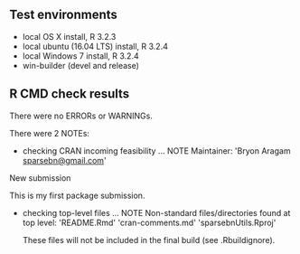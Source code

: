## Test environments
* local OS X install, R 3.2.3
* local ubuntu (16.04 LTS) install, R 3.2.4
* local Windows 7 install, R 3.2.4
* win-builder (devel and release)

## R CMD check results
There were no ERRORs or WARNINGs.

There were 2 NOTEs:

* checking CRAN incoming feasibility ... NOTE
Maintainer: 'Bryon Aragam <sparsebn@gmail.com>'

New submission
  
  This is my first package submission.
  
* checking top-level files ... NOTE
Non-standard files/directories found at top level:
  'README.Rmd' 'cran-comments.md' 'sparsebnUtils.Rproj'

  These files will not be included in the final build (see .Rbuildignore).
